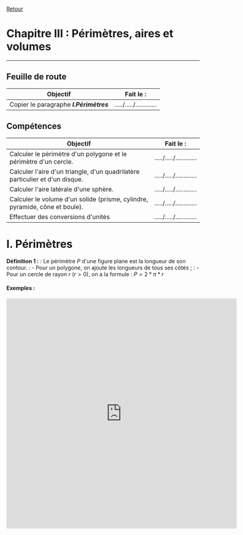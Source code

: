 <script type="text/x-mathjax-config">
    MathJax.Hub.Config({
      tex2jax: {inlineMath: [['$','$'], ['\\(','\\)']]}
    });
</script>
<script type="text/javascript" async src="//cdn.mathjax.org/mathjax/latest/MathJax.js?config=TeX-MML-AM_CHTML">
</script>

[Retour](/index)
# Chapitre III  : Périmètres, aires et volumes

---
## Feuille de route

| Objectif | Fait le : |
|---|---|
|Copier le paragraphe ***I.Périmètres*** |...../...../.............|

## Compétences

| Objectif | Fait le : |
|---|---|
|Calculer le périmètre d'un polygone et le périmètre d'un cercle.|...../...../.............|
|Calculer l'aire d'un triangle, d'un quadrilatère particulier et d'un disque.|...../...../.............|
|Calculer l'aire latérale d'une sphère.|...../...../.............|
|Calculer le volume d'un solide (prisme, cylindre, pyramide, cône et boule).|...../...../.............|
|Effectuer des conversions d'unités|...../...../.............|

# I. Périmètres

**Définition 1 :**
: Le périmètre $P$ d'une figure plane est la longueur de son contour. 
: - Pour un polygone, on ajoute les longueurs de tous ses côtés ;
: - Pour un cercle de rayon $r$ ($r>0$), on a la formule : $P = 2*\pi*r$

#### Exemples :

<iframe border=0 frameborder=0 height=600 width=600 src="https://www.geogebra.org/m/kccdxm49"></iframe>





